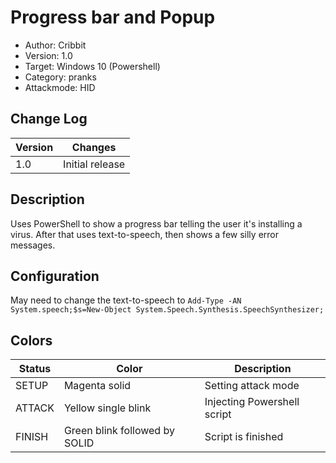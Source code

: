 # Progress bar and Popup
* Author: Cribbit 
* Version: 1.0
* Target: Windows 10 (Powershell)
* Category: pranks
* Attackmode: HID

## Change Log
| Version | Changes                       |
| ------- | ------------------------------|
| 1.0     | Initial release               |

## Description
Uses PowerShell to show a progress bar telling the user it's installing a virus. After that uses text-to-speech, then shows a few silly error messages.

## Configuration
May need to change the text-to-speech to `Add-Type -AN System.speech;$s=New-Object System.Speech.Synthesis.SpeechSynthesizer;`

## Colors
| Status    | Color                         | Description                                      |
| --------- | ------------------------------| ------------------------------------------------ |
| SETUP     | Magenta solid                 | Setting attack mode                              | 
| ATTACK    | Yellow single blink           | Injecting Powershell script                      | 
| FINISH    | Green blink followed by SOLID | Script is finished                               |
